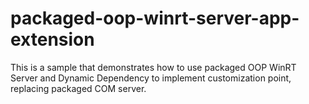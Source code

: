 # packaged-oop-winrt-server-app-extension

This is a sample that demonstrates how to use packaged OOP WinRT Server and Dynamic Dependency to implement customization point, replacing packaged COM server.
